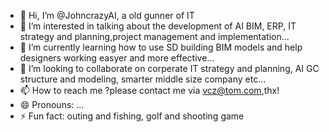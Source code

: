 - 👋 Hi, I’m @JohncrazyAI, a old gunner of IT
- 👀 I’m interested in talking about the development of AI BIM, ERP, IT strategy and planning,project management and implementation...
- 🌱 I’m currently learning how to use SD building BIM models and help designers working easyer and more effective...
- 💞️ I’m looking to collaborate on corperate IT strategy and planning, AI GC structure and modeling, smarter middle size company etc...
- 📫 How to reach me ?please contact me via vcz@tom.com,thx! 
- 😄 Pronouns: ...
- ⚡ Fun fact: outing and fishing, golf and shooting game

<!---
JohncrazyAI/JohncrazyAI is a ✨ special ✨ repository because its `README.md` (this file) appears on your GitHub profile.
You can click the Preview link to take a look at your changes.
--->
